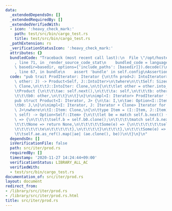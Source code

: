 ```yaml
---
data:
  _extendedDependsOn: []
  _extendedRequiredBy: []
  _extendedVerifiedWith:
  - icon: ':heavy_check_mark:'
    path: test/src/bin/cargo_test.rs
    title: test/src/bin/cargo_test.rs
  _pathExtension: rs
  _verificationStatusIcon: ':heavy_check_mark:'
  attributes: {}
  bundledCode: "Traceback (most recent call last):\n  File \"/opt/hostedtoolcache/Python/3.9.0/x64/lib/python3.9/site-packages/onlinejudge_verify/documentation/build.py\"\
    , line 71, in _render_source_code_stat\n    bundled_code = language.bundle(stat.path,\
    \ basedir=basedir, options={'include_paths': [basedir]}).decode()\n  File \"/opt/hostedtoolcache/Python/3.9.0/x64/lib/python3.9/site-packages/onlinejudge_verify/languages/user_defined.py\"\
    , line 67, in bundle\n    assert 'bundle' in self.config\nAssertionError\n"
  code: "pub trait ProdIterator: Iterator {\n\tfn prod<J: IntoIterator>(mut self,\
    \ other: J) -> Product<Self, J::IntoIter>\n\twhere\n\t\tSelf: Sized,\n\t\tSelf::Item:\
    \ Clone,\n\t\tJ::IntoIter: Clone,\n\t{\n\t\tlet other = other.into_iter();\n\t\
    \tProduct {\n\t\t\tae: self.next(),\n\t\t\ta: self,\n\t\t\tb: other.clone(),\n\
    \t\t\tb0: other,\n\t\t}\n\t}\n}\n\nimpl<I: Iterator> ProdIterator for I {}\n\n\
    pub struct Product<I: Iterator, J> {\n\ta: I,\n\tae: Option<I::Item>,\n\tb: J,\n\
    \tb0: J,\n}\n\nimpl<I: Iterator, J: Iterator + Clone> Iterator for Product<I,\
    \ J>\nwhere\n\tI::Item: Clone,\n{\n\ttype Item = (I::Item, J::Item);\n\tfn next(&mut\
    \ self) -> Option<Self::Item> {\n\t\tlet be = match self.b.next() {\n\t\t\tNone\
    \ => {\n\t\t\t\tself.b = self.b0.clone();\n\t\t\t\tmatch self.b.next() {\n\t\t\
    \t\t\tNone => return None,\n\t\t\t\t\tSome(e) => {\n\t\t\t\t\t\tself.ae = self.a.next();\n\
    \t\t\t\t\t\te\n\t\t\t\t\t},\n\t\t\t\t}\n\t\t\t},\n\t\t\tSome(e) => e,\n\t\t};\n\
    \t\tself.ae.as_ref().map(|ae| (ae.clone(), be))\n\t}\n}\n"
  dependsOn: []
  isVerificationFile: false
  path: src/iter/prod.rs
  requiredBy: []
  timestamp: '2020-11-27 14:24:44+09:00'
  verificationStatus: LIBRARY_ALL_AC
  verifiedWith:
  - test/src/bin/cargo_test.rs
documentation_of: src/iter/prod.rs
layout: document
redirect_from:
- /library/src/iter/prod.rs
- /library/src/iter/prod.rs.html
title: src/iter/prod.rs
---
```

